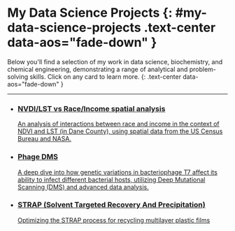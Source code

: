 # My Data Science Projects {: #my-data-science-projects .text-center data-aos="fade-down" }

Below you'll find a selection of my work in data science, biochemistry, and chemical engineering, demonstrating a range of analytical and problem-solving skills. Click on any card to learn more. 
{: .text-center data-aos="fade-down" }
<!-- Changed the call to action text slightly -->

---

<div class="grid cards" markdown>


- <a href="project_gamma.md" class="project-card-link"> <!-- NEW PLACEHOLDER PROJECT -->
    <span class="project-card-content">
        <h3 class="project-card-title">NVDI/LST vs Race/Income spatial analysis</h3>
        An analysis of interactions between race and income in the context of NDVI and LST (in Dane County), using spatial data from the US Census Bureau and NASA. 
    </span>
  </a>

- <a href="phage_dms" class="project-card-link">
    <span class="project-card-content">
        <h3 class="project-card-title">Phage DMS</h3>
        A deep dive into how genetic variations in bacteriophage T7 affect its ability to infect different bacterial hosts, utilizing Deep Mutational Scanning (DMS) and advanced data analysis.
    </span>
  </a>

- <a href="strap_recycling" class="project-card-link">
    <span class="project-card-content">
        <h3 class="project-card-title">STRAP (Solvent Targeted Recovery And Precipitation)</h3>
        Optimizing the STRAP process for recycling multilayer plastic films
    </span>
  </a>

</div>